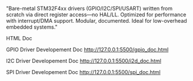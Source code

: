 "Bare-metal STM32F4xx drivers (GPIO/I2C/SPI/USART) written from scratch via direct register access—no HAL/LL. Optimized for performance with interrupt/DMA support. Modular, documented. Ideal for low-overhead embedded systems."

HTML Doc

GPIO Driver Developement Doc
http://127.0.0.1:5500/gpio_doc.html

I2C Driver Developement Doc
http://127.0.0.1:5500/i2d_doc.html

SPI Driver Developement Doc
http://127.0.0.1:5500/spi_doc.html
